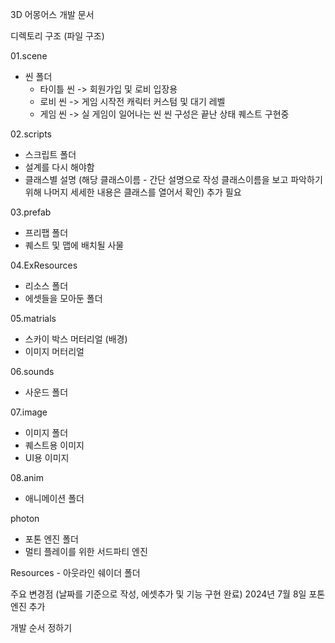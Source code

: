 3D 어몽어스 개발 문서

디렉토리 구조 (파일 구조)

01.scene
- 씬 폴더 
    - 타이틀 씬 -> 회원가입 및  로비 입장용
    - 로비 씬 -> 게임 시작전 캐릭터 커스텀 및 대기 레벨
    - 게임 씬 -> 실 게임이 일어나는 씬 씬 구성은 끝난 상태 퀘스트 구현중

02.scripts 
- 스크립트 폴더 
- 설계를 다시 해야함
- 클래스별 설명 (해당 클래스이름 - 간단 설명으로 작성 클래스이름을 보고 파악하기 위해 나머지 세세한 내용은 클래스를 열어서 확인) 추가 필요


03.prefab 
- 프리팹 폴더
- 퀘스트 및 맵에 배치될 사물 

04.ExResources
- 리소스 폴더 
- 에셋들을 모아둔 폴더

05.matrials
- 스카이 박스 머터리얼 (배경)
- 이미지 머터리얼

06.sounds
- 사운드 폴더

07.image
- 이미지 폴더
- 퀘스트용 이미지
- UI용 이미지 

08.anim
- 애니메이션 폴더

photon
- 포톤 엔진 폴더
- 멀티 플레이를 위한 서드파티 엔진

Resources - 아웃라인 쉐이더 폴더 

주요 변경점 (날짜를 기준으로 작성, 에셋추가 및 기능 구현 완료)
2024년 7월 8일 포톤 엔진 추가

개발 순서 정하기

